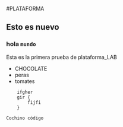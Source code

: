 #PLATAFORMA
## Esto es nuevo
### hola `mundo`
Esta es la primera prueba de plataforma_LAB

* CHOCOLATE
* peras
* tomates

````
    ifgher
    gir {
        fijfi
    }
````
````
Cochino código

````
